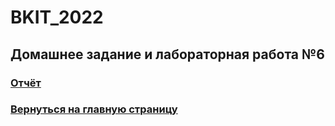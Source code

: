 # BKIT_2022
## Домашнее задание и лабораторная работа №6
### [Отчёт](/Отчёт.pdf)
### [Вернуться на главную страницу](https://github.com/NikolayB800H/BKIT_2022)